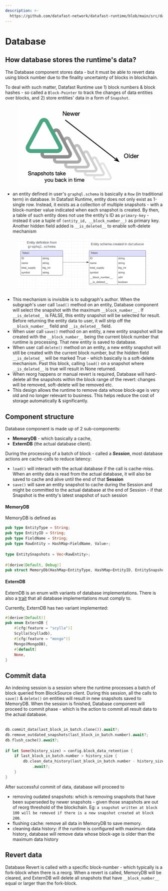 ```yaml
---
description: >-
  https://github.com/datafast-network/datafast-runtime/blob/main/src/database/mod.rs#L28
---
```


# Database

## How database stores the runtime's data?

The Database component stores data - but it must be able to revert data using block number due to the finality uncertainty of blocks in blockchain.

To deal with such matter, Datafast Runtime use 1) block numbers & block hashes - so called a `Block-Pointer` to track the changes of data entities over blocks, and 2) store entities' data in a form of `Snapshot`.

<figure><img src="../.gitbook/assets/Data-Fabric-Snapshot-Preserve-HPE-Ezmeral.png" alt=""><figcaption></figcaption></figure>

* an entity defined in user's `graphql.schema` is basically a `Row` (in traditional term) in database. In Datafast Runtime, entity does not only exist as 1-single row. Instead, it exists as a collection of multiple snapshots - with a block-number value indicated when each snapshot is created. By then, a table of such entity does not use the entity's ID as `primary-key` - instead it use a tuple of `(entity_id, __block_number__)` as primary key. Another hidden field added is `__is_deleted__` to enable soft-delete mechanism

<figure><img src="../.gitbook/assets/Screenshot 2024-01-05 at 17.05.47.png" alt=""><figcaption></figcaption></figure>

* This mechanism is invisible is to subgraph's author. When the subgraph's user call `load()` method on an entity, Database component will select the snapshot with the maximum `__block_number__` . If `__is_deleted__` is FALSE, this entity snapshot will be selected for result. Before returning the entity data to user, it will strip off the `__block_number__` field and `__is_deleted__` field.
* When user call `save()` method on an entity, a new entity snapshot will be created with the `__block_number__` being the current block number that runtime is processing. That new entity is saved to database.
* When user call `delete()` method on an entity, a new entity snapshot will still be created with the current block number, but the hidden field `__is_deleted__` will be marked True - which basically is a soft-delete mechanism. Past this block, calling `load()` on a snapshot where `__is_deleted__` is true will result in None returned.
* When reorg happens or manual revert is required, Database will hard-delete all the snapshots within the block range of the revert: changes will be removed, soft-delete will be removed etc.
* This design allows the runtime to remove data whose block-age is very old and no longer relevant to business. This helps reduce the cost of storage automatically & significantly.

## Component structure

Database component is made up of 2 sub-components:&#x20;

* **MemoryDB** - which basically a cache,
* **ExternDB** (the actual database client).

During the processing of a batch of block - called a _**Session**_, most database actions are cache-calls to reduce latency:

* `load()` will interact with the actual database if the call is cache-miss. When an entity data is read from the actual database, it will also be saved to cache and alive until the end of that **Session**
* `save()` will save an entity snapshot to cache during the Session and might be committed to the actual database at the end of Session - if that Snapshot is the entity's latest snapshot of such session

#### MemoryDB

MemoryDB is defined as

```rust
pub type EntityType = String;
pub type EntityID = String;
pub type FieldName = String;
pub type RawEntity = HashMap<FieldName, Value>;

type EntitySnapshots = Vec<RawEntity>;

#[derive(Default, Debug)]
pub struct MemoryDb(HashMap<EntityType, HashMap<EntityID, EntitySnapshots>>);

```

#### ExternDB

ExternDB is an enum with variants of database implementations. There is also a [trait](https://github.com/datafast-network/datafast-runtime/blob/main/src/database/extern\_db/mod.rs#L49) that all database implementations must comply to.

Currently, ExternDB has two variant implemented:

```rust
#[derive(Default)]
pub enum ExternDB {
    #[cfg(feature = "scylla")]
    Scylla(Scylladb),
    #[cfg(feature = "mongo")]
    Mongo(MongoDB),
    #[default]
    None,
}
```

## Commit data

An indexing session is a session where the runtime processes a batch of block queried from BlockSource client. During this session, all the calls to `save()`  & `delete()` on entities will result in new snapshots saved to MemoryDB. When the session is finished, Database component will proceed to commit phase - which is the action to commit all result data to the actual database.

```rust

db.commit_data(last_block_in_batch.clone()).await?;
db.remove_outdated_snapshots(last_block_in_batch.number).await?;
db.flush_cache().await?;

if let Some(history_size) = config.block_data_retention {
    if last_block_in_batch.number > history_size {
        db.clean_data_history(last_block_in_batch.number - history_size)
            .await?;
    }
}
```

After successful commit of data, database will proceed to

* removing oudated snapshots: which is removing snapshots that have been superseded by newer snapshots - given those snapshots are out of reorg threshold of the blockchain. Eg: `a snapshot written at block 100 will be removed if there is a new snapshot created at block 200`.
* flushing cache: remove all data in MemoryDB to save memory.
* cleaning data history: if the runtime is configured with maximum data history, database will remove data whose block-age is older than the maximum data history

## Revert data

Database Revert is called with a specific block-number - which typically is a fork-block when there is a reorg. When a revert is called, MemoryDB will be cleared, and ExternDB will delete all snapshots that have `__block_number__` equal or larger than the fork-block.
